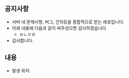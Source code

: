 ## 공지사항
 * 서버 내 문제사항, 버그, 건의등을 종합적으로 받는 레포입니다.
 * 아래 내용에 다음과 같이 써주셨으면 감사하겠습니다
   * ㅁㄴㅇㄹ
 * 감사합니다.

## 내용
 * 발생 위치:
